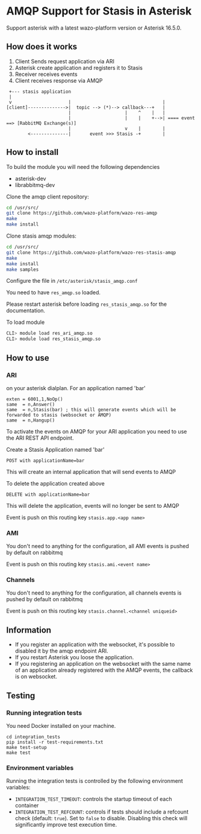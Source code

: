 # AMQP Support for Stasis in Asterisk

Support asterisk with a latest wazo-platform version or Asterisk 16.5.0.

## How does it works

1. Client Sends request application via ARI
2. Asterisk create application and registers it to Stasis
3. Receiver receives events
4. Client receives response via AMQP

```ascii
 +--- stasis application
 |
 v                     |                                  |
[client]-------------->|  topic --> (*)--> callback---+   |
                       |                    |    ^    |   |
                       |                    |    |    +-->| ==== event ==> [RabbitMQ Exchange(s)]
                       |                    v    |        |
        <--------------|       event >>> Stasis -+        |
```

## How to install

To build the module you will need the following dependencies

* asterisk-dev
* librabbitmq-dev

Clone the amqp client repository:

```sh
cd /usr/src/
git clone https://github.com/wazo-platform/wazo-res-amqp
make
make install
```

Clone stasis amqp modules:

```sh
cd /usr/src/
git clone https://github.com/wazo-platform/wazo-res-stasis-amqp
make
make install
make samples
```

Configure the file in `/etc/asterisk/stasis_amqp.conf`

You need to have `res_amqp.so` loaded.

Please restart asterisk before loading `res_stasis_amqp.so` for the
documentation.

To load module

```sh
CLI> module load res_ari_amqp.so
CLI> module load res_stasis_amqp.so
```

## How to use

### ARI

on your asterisk dialplan. For an application named 'bar'

```dialplan
exten = 6001,1,NoOp()
same  = n,Answer()
same  = n,Stasis(bar) ; this will generate events which will be forwarded to stasis (websocket or AMQP)
same  = n,Hangup()
```

To activate the events on AMQP for your ARI application you need to use the ARI
REST API endpoint.

Create a Stasis Application named 'bar'

```http
POST with applicationName=bar
```

This will create an internal application that will send events to AMQP

To delete the application created above

```http
DELETE with applicationName=bar
```

This will delete the application, events will no longer be sent to AMQP

Event is push on this routing key `stasis.app.<app name>`

### AMI

You don't need to anything for the configuration, all AMI events is pushed by
default on rabbitmq

Event is push on this routing key `stasis.ami.<event name>`

### Channels

You don't need to anything for the configuration, all channels events is pushed
by default on rabbitmq

Event is push on this routing key `stasis.channel.<channel uniqueid>`

## Information

- If you register an application with the websocket, it's possible to disabled
  it by the amqp endpoint ARI.
- If you restart Asterisk you loose the application.
- If you registering an application on the websocket with the same name of an
  application already registered with the AMQP events, the callback is on
  websocket.

## Testing

### Running integration tests

You need Docker installed on your machine.

```shell
cd integration_tests
pip install -r test-requirements.txt
make test-setup
make test
```

### Environment variables

Running the integration tests is controlled by the following environment variables:

* `INTEGRATION_TEST_TIMEOUT`: controls the startup timeout of each container
* `INTEGRATION_TEST_REFCOUNT`: controls if tests should include a refcount check (default: `true`). Set to `false` to disable. Disabling this check will significantly improve test execution time.
